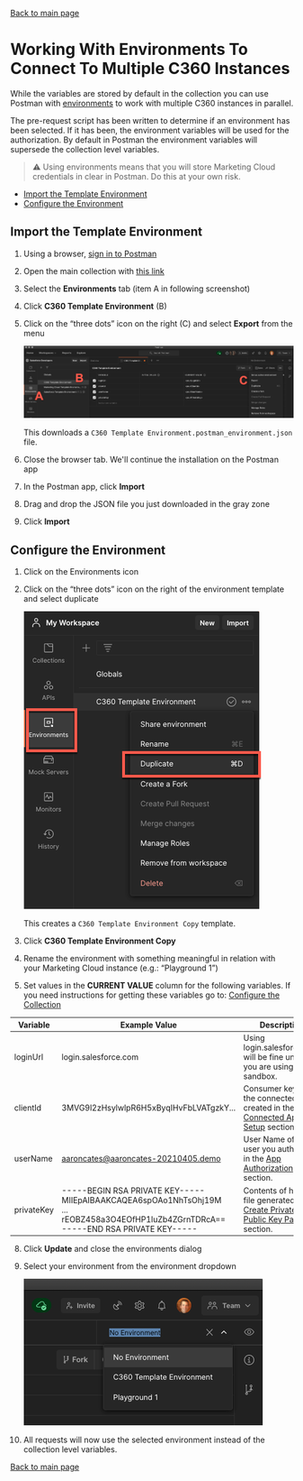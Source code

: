 [Back to main page](README.md)

# Working With Environments To Connect To Multiple C360 Instances

While the variables are stored by default in the collection you can use Postman with [environments](#https://learning.postman.com/docs/sending-requests/managing-environments/) to work with multiple C360 instances in parallel.

The pre-request script has been written to determine if an environment has been selected. If it has been, the environment variables will be used for the authorization. By default in Postman the environment variables will supersede the collection level variables. 

> ⚠️  Using environments means that you will store Marketing Cloud credentials in clear in Postman. Do this at your own risk.

- [Import the Template Environment](#import-the-template-environment)
- [Configure the Environment](#configure-the-environment)

## Import the Template Environment

1. Using a browser, [sign in to Postman](https://identity.getpostman.com/login)
2. Open the main collection with [this link](https://www.postman.com/salesforce-developers/workspace/salesforce-developers)
3. Select the **Environments** tab (item A in following screenshot)
4. Click **C360 Template Environment** (B)
5. Click on the “three dots” icon on the right (C) and select **Export** from the menu

    ![Export environment screenshot](images/export-env.png)

    This downloads a `C360 Template Environment.postman_environment.json` file.

6. Close the browser tab. We'll continue the installation on the Postman app
7. In the Postman app, click **Import**
8. Drag and drop the JSON file you just downloaded in the gray zone
9. Click **Import**

## Configure the Environment

1. Click on the Environments icon
2. Click on the “three dots” icon on the right of the environment template and select duplicate

	![Manage environment screenshot](images/manage-env.png)

    This creates a `C360 Template Environment Copy` template.

3. Click **C360 Template Environment Copy**
4. Rename the environment with something meaningful in relation with your Marketing Cloud instance (e.g.: “Playground 1”)
5. Set values in the **CURRENT VALUE** column for the following variables. If you need instructions for getting these variables go to: [Configure the Collection](install-the-collection.md#configure-the-collection)

|Variable|Example Value|Description|
|-|-|-|
|loginUrl|login.salesforce.com|Using login.salesforce.com will be fine unless you are using a sandbox.|
|clientId|3MVG9l2zHsylwlpR6H5xByqIHvFbLVATgzkY...|Consumer key from the connected app created in the [Connected App Setup](install-the-collection.md#connected-app-setup) section.|
|userName|aaroncates@aaroncates-20210405.demo|User Name of the user you authorized in the [App Authorization](install-the-collection.md#app-authorization) section.|
|privateKey|-----BEGIN RSA PRIVATE KEY----- MIIEpAIBAAKCAQEA6spOAo1NhTsOhj19M  <br />...<br />  rEOBZ458a3O4EOfHP1luZb4ZGrnTDRcA== <br /> -----END RSA PRIVATE KEY-----| Contents of host.key file generated in [Create Private Public Key Pair](install-the-collection.md#create-private-public-key-pair) section.|

8. Click **Update** and close the environments dialog
9. Select your environment from the environment dropdown

    ![Select environment screenshot](images/select-env.png)
10. All requests will now use the selected environment instead of the collection level variables.

[Back to main page](README.md)